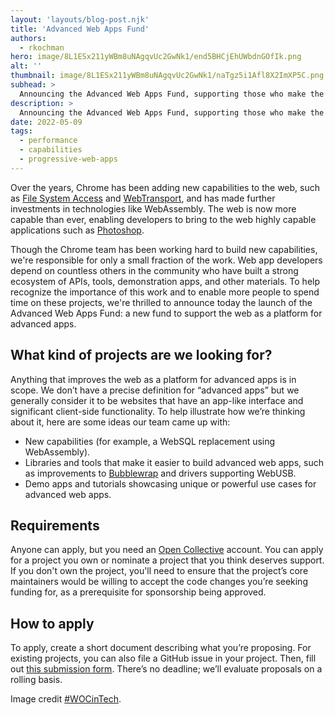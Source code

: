 ```yaml
---
layout: 'layouts/blog-post.njk'
title: 'Advanced Web Apps Fund'
authors: 
  - rkochman
hero: image/8L1ESx211yWBm8uNAgqvUc2GwNk1/end5BHCjEhUWbdnGOfIk.png
alt: ''
thumbnail: image/8L1ESx211yWBm8uNAgqvUc2GwNk1/naTgz5i1Afl8X2ImXP5C.png
subhead: >
  Announcing the Advanced Web Apps Fund, supporting those who make the web more powerful.
description: >
  Announcing the Advanced Web Apps Fund, supporting those who make the web more powerful.
date: 2022-05-09
tags:
  - performance
  - capabilities
  - progressive-web-apps
---
```


Over the years, Chrome has been adding new capabilities to the web, such as [File System Access](https://developer.mozilla.org/docs/Web/API/File_System_Access_API) and [WebTransport](https://web.dev/webtransport/), and has made further investments in technologies like WebAssembly. The web is now more capable than ever, enabling developers to bring to the web highly capable applications such as [Photoshop](/ps-on-the-web).

Though the Chrome team has been working hard to build new capabilities, we're responsible for only a small fraction of the work. Web app developers depend on countless others in the community who have built a strong ecosystem of APIs, tools, demonstration apps, and other materials. To help recognize the importance of this work and to enable more people to spend time on these projects, we're thrilled to announce today the launch of the Advanced Web Apps Fund: a new fund to support the web as a platform for advanced apps. 

## What kind of projects are we looking for?

Anything that improves the web as a platform for advanced apps is in scope. We don’t have a precise definition for “advanced apps” but we generally consider it to be websites that have an app-like interface and significant client-side functionality. To help illustrate how we’re thinking about it, here are some ideas our team came up with:
- New capabilities (for example, a WebSQL replacement using WebAssembly).
- Libraries and tools that make it easier to build advanced web apps, such as improvements to [Bubblewrap](https://github.com/GoogleChromeLabs/bubblewrap) and drivers supporting WebUSB.
- Demo apps and tutorials showcasing unique or powerful use cases for advanced web apps.

## Requirements

Anyone can apply, but you need an [Open Collective](https://opencollective.com/) account. You can apply for a project you own or nominate a project that you think deserves support. If you don't own the project, you'll need to ensure that the project’s core maintainers would be willing to accept the code changes you’re seeking funding for, as a prerequisite for sponsorship being approved.

## How to apply

To apply, create a short document describing what you’re proposing. For existing projects, you can also file a GitHub issue in your project. Then, fill out [this submission form](https://forms.gle/GnTuCvDW3YhzSnBQ8). There’s no deadline; we’ll evaluate proposals on a rolling basis. 

Image credit [#WOCinTech](https://wocintechchat.com).
